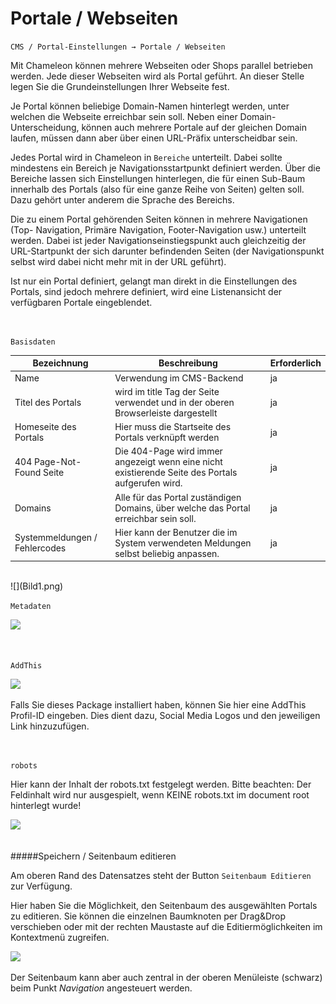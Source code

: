 # Portale / Webseiten

`CMS / Portal-Einstellungen → Portale / Webseiten`

Mit Chameleon können mehrere Webseiten oder Shops parallel betrieben werden. Jede dieser Webseiten wird als Portal geführt. An dieser Stelle legen Sie die Grundeinstellungen Ihrer Webseite fest.

Je Portal können beliebige Domain-Namen hinterlegt werden, unter welchen die Webseite erreichbar sein soll. Neben einer Domain-Unterscheidung, können auch mehrere Portale auf der gleichen Domain laufen, müssen dann aber über einen URL-Präfix unterscheidbar sein.

Jedes Portal wird in Chameleon in ```Bereiche``` unterteilt. Dabei sollte mindestens ein Bereich je Navigationsstartpunkt definiert werden. Über die Bereiche lassen sich Einstellungen hinterlegen, die für einen Sub-Baum innerhalb des Portals (also für eine ganze Reihe von Seiten) gelten soll. Dazu gehört unter anderem die Sprache des Bereichs.

Die zu einem Portal gehörenden Seiten können in mehrere Navigationen (Top- Navigation, Primäre Navigation, Footer-Navigation usw.) unterteilt werden. Dabei ist jeder Navigationseinstiegspunkt auch gleichzeitig der URL-Startpunkt der sich darunter befindenden Seiten (der Navigationspunkt selbst wird dabei nicht mehr mit in der URL geführt).

Ist nur ein Portal definiert, gelangt man direkt in die Einstellungen des Portals, sind jedoch mehrere definiert, wird eine Listenansicht der verfügbaren Portale eingeblendet.

<br> 



`Basisdaten`



| Bezeichnung | Beschreibung | Erforderlich |
| -- | -- | -- |
| Name | Verwendung im CMS-Backend | ja |
| Titel des Portals | wird im title Tag der Seite verwendet und in der oberen Browserleiste dargestellt | ja |
| Homeseite des Portals | Hier muss die Startseite des Portals verknüpft werden | ja |
| 404 Page-Not-Found Seite | Die 404-Page wird immer angezeigt wenn eine nicht existierende Seite des Portals aufgerufen wird. | ja |
| Domains | Alle für das Portal zuständigen Domains, über welche das Portal erreichbar sein soll. | ja |
| Systemmeldungen / Fehlercodes | Hier kann der Benutzer die im System verwendeten Meldungen selbst beliebig anpassen. | ja |

<br>
![](Bild1.png)

<br>

```Metadaten```

![](bild_metadaten.png)

<br>

```AddThis```

![](Bild2.png)

Falls Sie dieses Package installiert haben, können Sie hier eine AddThis Profil-ID eingeben. Dies dient dazu, Social Media Logos und den jeweiligen Link hinzuzufügen.

<br>

```robots```

Hier kann der Inhalt der robots.txt festgelegt werden. Bitte beachten: Der Feldinhalt wird nur ausgespielt, wenn KEINE robots.txt im document root hinterlegt wurde!

![](bild3.png)

<br>
#####Speichern / Seitenbaum editieren

Am oberen Rand des Datensatzes steht der Button ```Seitenbaum Editieren``` zur Verfügung.

Hier haben Sie die Möglichkeit, den Seitenbaum des ausgewählten Portals zu editieren. Sie können die einzelnen Baumknoten per Drag&Drop verschieben oder mit der rechten Maustaste auf die Editiermöglichkeiten im Kontextmenü
zugreifen.

![](bild5.png)

Der Seitenbaum kann aber auch zentral in der oberen Menüleiste (schwarz) beim Punkt *Navigation* angesteuert werden.

